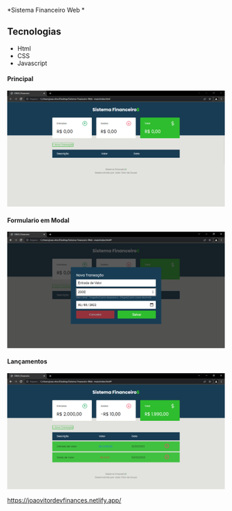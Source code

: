*Sistema Financeiro Web *

## Tecnologias
- Html
- CSS
- Javascript



#### Principal
![image](https://github.com/JoaoVitor-Dev/Sistema-Financeiro-Web-/blob/main/Github/1.PNG)

#### Formulario em Modal

![image](https://github.com/JoaoVitor-Dev/Sistema-Financeiro-Web-/blob/main/Github/2.PNG)

#### Lançamentos

![image](https://github.com/JoaoVitor-Dev/Sistema-Financeiro-Web-/blob/main/Github/3.PNG)

https://joaovitordevfinances.netlify.app/
